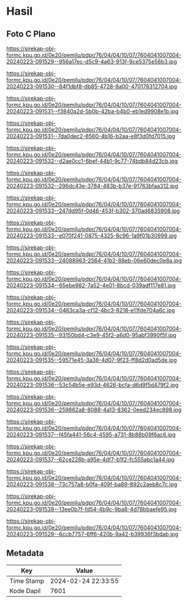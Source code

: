 # Hasil

## Foto C Plano

https://sirekap-obj-formc.kpu.go.id/0e20/pemilu/pdpr/76/04/04/10/07/7604041007004-20240223-091529--956a17ec-d5c9-4a63-913f-9ce5375e56b3.jpg

https://sirekap-obj-formc.kpu.go.id/0e20/pemilu/pdpr/76/04/04/10/07/7604041007004-20240223-091530--84f1dbf8-db85-4728-8a00-470178312704.jpg

https://sirekap-obj-formc.kpu.go.id/0e20/pemilu/pdpr/76/04/04/10/07/7604041007004-20240223-091531--f3840a2d-5b0b-42ba-b4b0-eb1ed9908e1b.jpg

https://sirekap-obj-formc.kpu.go.id/0e20/pemilu/pdpr/76/04/04/10/07/7604041007004-20240223-091531--7da0dec2-6560-4b16-b2aa-e8f3d0fd7015.jpg

https://sirekap-obj-formc.kpu.go.id/0e20/pemilu/pdpr/76/04/04/10/07/7604041007004-20240223-091532--d2ae0cc1-6bef-44b1-9c77-74bdb84d23cb.jpg

https://sirekap-obj-formc.kpu.go.id/0e20/pemilu/pdpr/76/04/04/10/07/7604041007004-20240223-091532--296dc43e-3784-483b-b37e-91763bfaa312.jpg

https://sirekap-obj-formc.kpu.go.id/0e20/pemilu/pdpr/76/04/04/10/07/7604041007004-20240223-091533--247dd95f-0d46-453f-b302-370ad6835908.jpg

https://sirekap-obj-formc.kpu.go.id/0e20/pemilu/pdpr/76/04/04/10/07/7604041007004-20240223-091533--e070f241-0875-4325-8c96-1a9f01b30999.jpg

https://sirekap-obj-formc.kpu.go.id/0e20/pemilu/pdpr/76/04/04/10/07/7604041007004-20240223-091533--24088963-2564-41b2-88eb-06e60dec0e8a.jpg

https://sirekap-obj-formc.kpu.go.id/0e20/pemilu/pdpr/76/04/04/10/07/7604041007004-20240223-091534--65ebe982-7a52-4e01-8bcd-039adf117e81.jpg

https://sirekap-obj-formc.kpu.go.id/0e20/pemilu/pdpr/76/04/04/10/07/7604041007004-20240223-091534--0463ca3a-cf12-4bc3-8218-e11fde704a6c.jpg

https://sirekap-obj-formc.kpu.go.id/0e20/pemilu/pdpr/76/04/04/10/07/7604041007004-20240223-091535--93150bd4-c3e9-45f2-a6d0-95abf3990f5f.jpg

https://sirekap-obj-formc.kpu.go.id/0e20/pemilu/pdpr/76/04/04/10/07/7604041007004-20240223-091535--59571e45-3a36-4d07-9f23-ff8d2d0ad5de.jpg

https://sirekap-obj-formc.kpu.go.id/0e20/pemilu/pdpr/76/04/04/10/07/7604041007004-20240223-091536--53c54b5e-e93d-4626-bcfa-d6d9f5d479f2.jpg

https://sirekap-obj-formc.kpu.go.id/0e20/pemilu/pdpr/76/04/04/10/07/7604041007004-20240223-091536--259862a8-8088-4a13-8362-0eed234ec898.jpg

https://sirekap-obj-formc.kpu.go.id/0e20/pemilu/pdpr/76/04/04/10/07/7604041007004-20240223-091537--f45fa441-56c4-4595-a731-8b88b09f6ac6.jpg

https://sirekap-obj-formc.kpu.go.id/0e20/pemilu/pdpr/76/04/04/10/07/7604041007004-20240223-091537--62ce226b-a95e-4df7-b1f2-fc555abc1a44.jpg

https://sirekap-obj-formc.kpu.go.id/0e20/pemilu/pdpr/76/04/04/10/07/7604041007004-20240223-091538--73c757a8-b0fa-409f-ba89-892c2aeb8c7c.jpg

https://sirekap-obj-formc.kpu.go.id/0e20/pemilu/pdpr/76/04/04/10/07/7604041007004-20240223-091538--13ee0b7f-fd54-4b9c-9ba8-4d78bbaefe95.jpg

https://sirekap-obj-formc.kpu.go.id/0e20/pemilu/pdpr/76/04/04/10/07/7604041007004-20240223-091529--6ccb7757-6ff6-420b-9a42-b39936f3bdab.jpg


## Metadata

| Key        | Value               |
| ---------- | ------------------- |
| Time Stamp | 2024-02-24 22:33:55 |
| Kode Dapil | 7601                |



